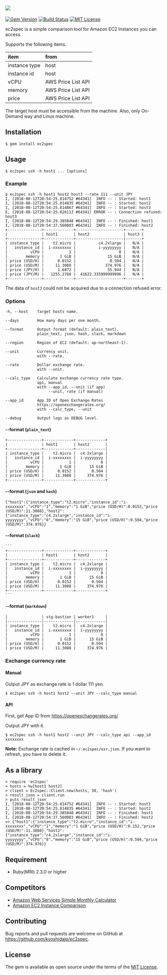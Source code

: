 # [![](https://user-images.githubusercontent.com/3317191/44626545-42a39380-a959-11e8-96a4-de3b0ea3e96f.png)](https://github.com/kyoshidajp/ec2spec)

[![Gem Version](https://badge.fury.io/rb/ec2spec.svg)](https://badge.fury.io/rb/ec2spec)
[![Build Status](https://travis-ci.org/kyoshidajp/ec2spec.svg?branch=master)](https://travis-ci.org/kyoshidajp/ec2spec)
[![MIT License](http://img.shields.io/badge/license-MIT-blue.svg?style=flat-square)][license]

[license]: https://github.com/kyoshidajp/ec2spec/blob/master/LICENSE

ec2spec is a simple comparison tool for Amazon EC2 Instances you can access.

Supports the following items.

| item     | from    |
| :------- | :------ |
| instance type | host |
| instance id | host |
| vCPU | AWS Price List API |
| memory | AWS Price List API |
| price | AWS Price List API |

The target host must be accessible from the machine. Also, only On-Demand way and Linux machine.

## Installation

```
$ gem install ec2spec
```

## Usage

```
$ ec2spec ssh -h host1 ... [options]
```

### Example

```
$ ec2spec ssh -h host1 host2 host3 --rate 111 --unit JPY
I, [2018-08-12T20:54:25.814752 #64341]  INFO -- : Started: host1
I, [2018-08-12T20:54:25.814835 #64341]  INFO -- : Started: host2
I, [2018-08-12T20:54:25.814867 #64341]  INFO -- : Started: host3
E, [2018-08-12T20:54:25.826113 #64341] ERROR -- : Connection refused: host3
I, [2018-08-12T20:54:29.385848 #64341]  INFO -- : Finished: host1
I, [2018-08-12T20:54:37.560003 #64341]  INFO -- : Finished: host2
+---------------+-------------+---------------------+-------+
|               | host1       | host2               | host3 |
+---------------+-------------+---------------------|-------+
| instance_type |    t2.micro |          c4.2xlarge |   N/A |
|   instance_id |  i-xxxxxxxx |          i-yyyyyyyy |   N/A |
|          vCPU |           1 |                   8 |   N/A |
|        memory |       1 GiB |              15 GiB |   N/A |
| price (USD/H) |      0.0152 |               0.504 |   N/A |
| price (USD/M) |     11.3088 |             374.976 |   N/A |
| price (JPY/H) |      1.6872 |              55.944 |   N/A |
| price (JPY/M) |   1255.2768 |  41622.335999999996 |   N/A |
+---------------+-------------+---------------------+-------+
```

The data of `host3` could not be acquired due to a connection refused error.

### Options

```
-h, --host    Target hosts name.

--days        How many days per one month.

--format      Output format (default: plain_text).
              plain_text, json, hash, slack, markdown

--region      Region of EC2 (default: ap-northeast-1).

--unit        Currency unit.
              with --rate.

--rate        Dollar exchange rate.
              with --unit.
              
--calc_type   Calculate exchange currency rate type.
              api, manual
              with --app_id, --unit (if app)
                   --unit, rate (if manual)

--app_id      App ID of Open Exchange Rates
              https://openexchangerates.org/
              with --calc_type, --unit

--debug       Output logs as DEBUG level.
```

#### --format (`plain_text`)

```
+---------------+-------------+-------------+
|               | host1       | host2       |
+---------------+-------------+-------------|
| instance_type |    t2.micro |  c4.2xlarge |
|   instance_id |  i-xxxxxxxx |  i-yyyyyyyy |
|          vCPU |           1 |           8 |
|        memory |       1 GiB |      15 GiB |
| price (USD/H) |      0.0152 |       0.504 |
| price (USD/M) |     11.3088 |     374.976 |
+---------------+-------------+-------------+
```

#### --format (`json` and `hash`)

```
{"host1":{"instance_type":"t2.micro","instance_id":"i-xxxxxxxx","vCPU":"1","memory":"1 GiB","price (USD/H)":0.0152,"price (USD/M)":11.3088},"host2":{"instance_type":"c4.2xlarge","instance_id":"i-yyyyyyyy","vCPU":"8","memory":"15 GiB","price (USD/H)":0.504,"price (USD/M)":374.976}}
```

#### --format (`slack`)

````
```
+---------------+-------------+-------------+
|               | host1       | host2       |
+---------------+-------------+-------------+
| instance_type |    t2.micro |  c4.2xlarge |
|   instance_id |  i-xxxxxxxx |  i-yyyyyyyy |
|          vCPU |           1 |           8 |
|        memory |       1 GiB |      15 GiB |
| price (USD/H) |      0.0152 |       0.504 |
| price (USD/M) |     11.3088 |     374.976 |
+---------------+-------------+-------------+
```
````

#### --format (`markdown`)

```
|               | stg-bastion | worker1     |
|---------------|-------------|-------------|
| instance_type |    t2.micro |  c4.2xlarge |
|   instance_id |  i-xxxxxxxx |  i-yyyyyyyy |
|          vCPU |           1 |           8 |
|        memory |       1 GiB |      15 GiB |
| price (USD/H) |      0.0152 |       0.504 |
| price (USD/M) |     11.3088 |     374.976 |
```

### Exchange currency rate

#### Manual

Output JPY as exchange rate is 1 dollar 111 yen.

```
$ ec2spec ssh -h host1 host2 --unit JPY --calc_type manual
```

#### API

First, get App ID from
https://openexchangerates.org/

Output JPY with it.

```
$ ec2spec ssh -h host1 host2 --unit JPY --calc_type api --app_id xxxxxxxx
```

**Note:** Exchange rate is cached in `~/.ec2spec/oxr.json`. If you want to refresh, you have to delete it.

## As a library

```
> require 'ec2spec'
> hosts = %w[host1 host2]
> client = Ec2spec::Client.new(hosts, 30, 'hash')
> result_json = client.run
> puts result_json
I, [2018-08-12T20:54:25.814752 #64341]  INFO -- : Started: host1
I, [2018-08-12T20:54:25.814835 #64341]  INFO -- : Started: host2
I, [2018-08-12T20:54:29.385848 #64341]  INFO -- : Finished: host1
I, [2018-08-12T20:54:37.560003 #64341]  INFO -- : Finished: host2
=> {"host1":{"instance_type":"t2.micro","instance_id":"i-xxxxxxxx","vCPU":"1","memory":"1 GiB","price (USD/H)":0.152,"price (USD/M)":11.3088},"host2":{"instance_type":"c4.2xlarge","instance_id":"i-yyyyyyyy","vCPU":"8","memory":"15 GiB","price (USD/H)":0.504,"price (USD/M)":374.976}}
```

## Requirement

- Ruby(MRI) 2.3.0 or higher

## Competitors

- [Amazon Web Services Simple Monthly Calculator](https://calculator.s3.amazonaws.com/index.html)
- [Amazon EC2 Instance Comparison](https://www.ec2instances.info/)

## Contributing

Bug reports and pull requests are welcome on GitHub at https://github.com/kyoshidajp/ec2spec.

## License

The gem is available as open source under the terms of the [MIT License](https://opensource.org/licenses/MIT).

